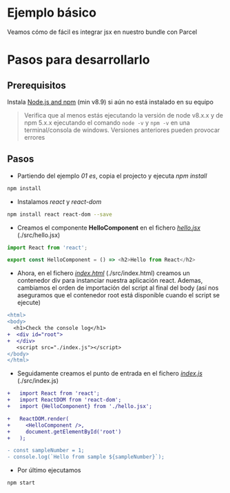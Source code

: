 # Ejemplo básico

Veamos cómo de fácil es integrar jsx en nuestro bundle con Parcel

# Pasos para desarrollarlo

## Prerequisitos

Instala [Node.js and npm](https://nodejs.org/en/) (min v8.9) si aún no está instalado en su equipo

> Verifica que al menos estás ejecutando la versión de node v8.x.x y de npm 5.x.x ejecutando el comando 
> `node -v` y `npm -v` en una terminal/consola de windows. Versiones anteriores pueden provocar errores

## Pasos

- Partiendo del ejemplo _01 es_, copia el projecto y ejecuta _npm install_

```cmd
npm install
```

- Instalamos _react_ y _react-dom_

```bash
npm install react react-dom --save
```

- Creamos el componente **HelloComponent** en el fichero [_hello.jsx_](src/hello.jsx) (./src/hello.jsx)

```javascript
import React from 'react';

export const HelloComponent = () => <h2>Hello from React</h2>
```

- Ahora, en el fichero [_index.html_](src/index.html) (./src/index.html) creamos un contenedor div para instanciar nuestra aplicación react. Ademas, cambiamos el orden de importación del script al final del body (así nos aseguramos que el contenedor root está disponible cuando el script se ejecute)


```diff
<html>
<body>
  <h1>Check the console log</h1>
+  <div id="root">
+  </div>
   <script src="./index.js"></script>
</body>
</html>
```

- Seguidamente creamos el punto de entrada en el fichero [_index.js_](src/index.js) (./src/index.js)

```diff
+   import React from 'react';
+   import ReactDOM from 'react-dom';
+   import {HelloComponent} from './hello.jsx';

+   ReactDOM.render(
+     <HelloComponent />,
+     document.getElementById('root')
+   );

- const sampleNumber = 1;
- console.log(`Hello from sample ${sampleNumber}`);
```

- Por último ejecutamos

```
npm start
```
